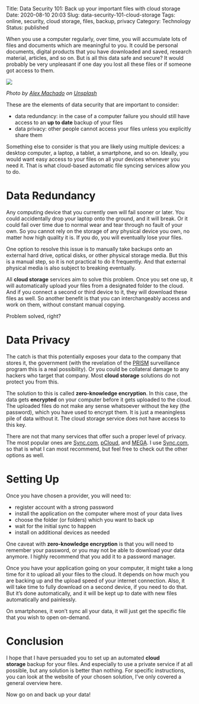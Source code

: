 Title: Data Security 101: Back up your important files with cloud storage
Date: 2020-08-10 20:03
Slug: data-security-101-cloud-storage
Tags: online, security, cloud storage, files, backup, privacy
Category: Technology
Status: published

When you use a computer regularly, over time, you will accumulate lots of files and documents which are meaningful to you. It could be personal documents, digital products that you have downloaded and saved, research material, articles, and so on. But is all this data safe and secure? It would probably be very unpleasant if one day you lost all these files or if someone got access to them.

![][alex-machado-80sv993luki-unsplash]

_Photo by_ [_Alex Machado_](https://unsplash.com/@alexmachado?utm_source=unsplash&utm_medium=referral&utm_content=creditCopyText) _on_ [_Unsplash_](https://unsplash.com/s/photos/cloud?utm_source=unsplash&utm_medium=referral&utm_content=creditCopyText)

These are the elements of data security that are important to consider:

- data redundancy: in the case of a computer failure you should still have access to an **up to date** backup of your files
- data privacy: other people cannot access your files unless you explicitly share them

Something else to consider is that you are likely using multiple devices: a desktop computer, a laptop, a tablet, a smartphone, and so on. Ideally, you would want easy access to your files on all your devices whenever you need it. That is what cloud-based automatic file syncing services allow you to do.

# Data Redundancy

Any computing device that you currently own will fail sooner or later. You could accidentally drop your laptop onto the ground, and it will break. Or it could fail over time due to normal wear and tear through no fault of your own. So you cannot rely on the storage of any physical device you own, no matter how high quality it is. If you do, you will eventually lose your files.

One option to resolve this issue is to manually take backups onto an external hard drive, optical disks, or other physical storage media. But this is a manual step, so it is not practical to do it frequently. And that external physical media is also subject to breaking eventually.

All **cloud storage** services aim to solve this problem. Once you set one up, it will automatically upload your files from a designated folder to the cloud. And if you connect a second or third device to it, they will download these files as well. So another benefit is that you can interchangeably access and work on them, without constant manual copying.

Problem solved, right?

# Data Privacy

The catch is that this potentially exposes your data to the company that stores it, the government (with the revelation of the [PRISM](<https://en.wikipedia.org/wiki/PRISM_(surveillance_program)>) surveillance program this is a real possibility). Or you could be collateral damage to any hackers who target that company. Most **cloud storage** solutions do not protect you from this.

The solution to this is called **zero-knowledge encryption**. In this case, the data gets **encrypted** on your computer before it gets uploaded to the cloud. The uploaded files do not make any sense whatsoever without the key (the password), which you have used to encrypt them. It is just a meaningless pile of data without it. The cloud storage service does not have access to this key.

There are not that many services that offer such a proper level of privacy. The most popular ones are [Sync.com](https://www.sync.com/?_sync_refer=964cb40), [pCloud](https://www.pcloud.com/eu), and [MEGA](https://mega.nz/startpage). I use [Sync.com](https://www.sync.com/?_sync_refer=964cb40), so that is what I can most recommend, but feel free to check out the other options as well.

# Setting Up

Once you have chosen a provider, you will need to:

- register account with a strong password
- install the application on the computer where most of your data lives
- choose the folder (or folders) which you want to back up
- wait for the initial sync to happen
- install on additional devices as needed

One caveat with **zero-knowledge encryption** is that you will need to remember your password, or you may not be able to download your data anymore. I highly recommend that you add it to a password manager.

Once you have your application going on your computer, it might take a long time for it to upload all your files to the cloud. It depends on how much you are backing up and the upload speed of your internet connection. Also, it will take time to fully download on a second device, if you need to do that. But it’s done automatically, and it will be kept up to date with new files automatically and painlessly.

On smartphones, it won’t sync all your data, it will just get the specific file that you wish to open on-demand.

# Conclusion

I hope that I have persuaded you to set up an automated **cloud storage** backup for your files. And especially to use a private service if at all possible, but any solution is better than nothing. For specific instructions, you can look at the website of your chosen solution, I’ve only covered a general overview here.

Now go on and back up your data!

[alex-machado-80sv993luki-unsplash]: {static}/images/alex-machado-80sv993lUKI-unsplash.jpg
